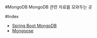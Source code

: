 #MongoDB
MongoDB 관련 자료를 모와두는 곳

#Index

- [Spring Boot MongoDB](/NoSQL/MongoDB/Spring-Boot-MongoDB)
- [Mongoose](/NoSQL/MongoDB/mongoose)